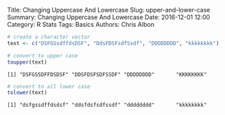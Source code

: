 Title: Changing Uppercase And Lowercase
Slug: upper-and-lower-case
Summary: Changing Uppercase And Lowercase
Date: 2016-12-01 12:00
Category: R Stats
Tags: Basics
Authors: Chris Albon




```R
# create a character vector
text <- c("DSFGSsdffdsDSF", "DdsFDSFsdfSsdf", "DDDDDDDD", "kkkkkkkk")
```


```R
# convert to upper case
toupper(text)
```




    [1] "DSFGSSDFFDSDSF" "DDSFDSFSDFSSDF" "DDDDDDDD"       "KKKKKKKK"      




```R
# convert to all lower case
tolower(text)
```




    [1] "dsfgssdffdsdsf" "ddsfdsfsdfssdf" "dddddddd"       "kkkkkkkk"      
